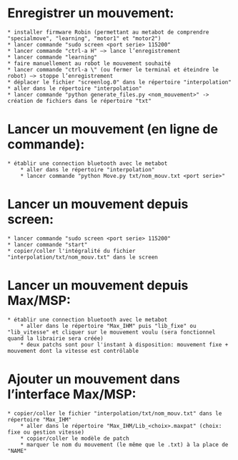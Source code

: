 
Enregistrer un mouvement:
=========================
	* installer firmware Robin (permettant au metabot de comprendre "specialmove", "learning", "motor1" et "motor2")
	* lancer commande "sudo screen <port serie> 115200"
	* lancer commande "ctrl-a H" —> lance l’enregistrement
	* lancer commande "learning"
	* faire manuellement au robot le mouvement souhaité
	* lancer commande "ctrl-a \" (ou fermer le terminal et éteindre le robot) —> stoppe l’enregistrement
	* déplacer le fichier "screenlog.0" dans le répertoire "interpolation"
	* aller dans le répertoire "interpolation"
	* lancer commande "python generate_files.py <nom_mouvement>" -> création de fichiers dans le répertoire "txt"




Lancer un mouvement (en ligne de commande):
===========================================
	* établir une connection bluetooth avec le metabot
    	* aller dans le répertoire "interpolation"
    	* lancer commande "python Move.py txt/nom_mouv.txt <port serie>"
	



Lancer un mouvement depuis screen:
==================================
	* lancer commande "sudo screen <port serie> 115200"
	* lancer commande "start"
	* copier/coller l'intégralité du fichier "interpolation/txt/nom_mouv.txt" dans le screen




Lancer un mouvement depuis Max/MSP:
===================================
	* établir une connection bluetooth avec le metabot
    	* aller dans le répertoire "Max_IHM" puis "lib_fixe" ou "lib_vitesse" et cliquer sur le mouvement voulu (sera fonctionnel quand la librairie sera créée)
    	* deux patchs sont pour l'instant à disposition: mouvement fixe + mouvement dont la vitesse est contrôlable




Ajouter un mouvement dans l’interface Max/MSP:
==============================================
	* copier/coller le fichier "interpolation/txt/nom_mouv.txt" dans le répertoire "Max_IHM"
    	* aller dans le répertoire "Max_IHM/Lib_<choix>.maxpat" (choix: fixe ou gestion vitesse)
    	* copier/coller le modèle de patch
    	* marquer le nom du mouvement (le même que le .txt) à la place de "NAME"


